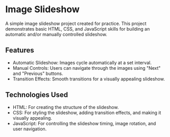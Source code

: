 # Image Slideshow
A simple image slideshow project created for practice. This project demonstrates basic HTML, CSS, and JavaScript skills for building an automatic and/or manually controlled slideshow.

## Features
- Automatic Slideshow: Images cycle automatically at a set interval.
- Manual Controls: Users can navigate through the images using "Next" and "Previous" buttons.
- Transition Effects: Smooth transitions for a visually appealing slideshow.

## Technologies Used
- HTML: For creating the structure of the slideshow.
- CSS: For styling the slideshow, adding transition effects, and making it visually appealing.
- JavaScript: For controlling the slideshow timing, image rotation, and user navigation.